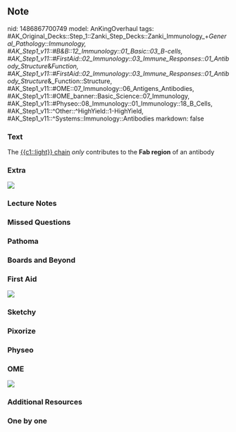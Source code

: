 ## Note
nid: 1486867700749
model: AnKingOverhaul
tags: #AK_Original_Decks::Step_1::Zanki_Step_Decks::Zanki_Immunology_+_General_Pathology::Immunology, #AK_Step1_v11::#B&B::12_Immunology::01_Basic::03_B-cells, #AK_Step1_v11::#FirstAid::02_Immunology::03_Immune_Responses::01_Antibody_Structure_&_Function, #AK_Step1_v11::#FirstAid::02_Immunology::03_Immune_Responses::01_Antibody_Structure_&_Function::Structure, #AK_Step1_v11::#OME::07_Immunology::06_Antigens_Antibodies, #AK_Step1_v11::#OME_banner::Basic_Science::07_Immunology, #AK_Step1_v11::#Physeo::08_Immunology::01_Immunology::18_B_Cells, #AK_Step1_v11::^Other::^HighYield::1-HighYield, #AK_Step1_v11::^Systems::Immunology::Antibodies
markdown: false

### Text
<div>
  <div>
    <div>
      The <u>{{c1::light}} chain</u> <i>only</i> contributes to the
      <b>Fab region</b> of an antibody
    </div>
  </div>
</div>

### Extra
<img src="paste-34823594836319.jpg">

### Lecture Notes


### Missed Questions


### Pathoma


### Boards and Beyond


### First Aid
<img src="tmpo7G6SR.png">

### Sketchy


### Pixorize


### Physeo


### OME
<div class="ome-widget">
  <a href=
  "https://onlinemeded.org/spa/immunology?ref=anki"><img src=
  "_OME_AnkiFlashcards_Topic_5.png"></a>
</div>

### Additional Resources


### One by one

